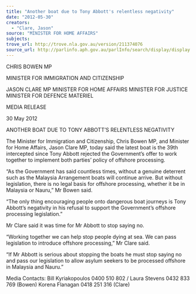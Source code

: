 ```yaml
---
title: "Another boat due to Tony Abbott's relentless negativity"
date: "2012-05-30"
creators:
  - "Clare, Jason"
source: "MINISTER FOR HOME AFFAIRS"
subjects:
trove_url: http://trove.nla.gov.au/version/211374076
source_url: http://parlinfo.aph.gov.au/parlInfo/search/display/display.w3p;query=Id%3A%22media/pressrel/1679874%22
---
```


 CHRIS BOWEN MP 

 MINISTER FOR IMMIGRATION AND CITIZENSHIP   

 JASON CLARE MP  MINISTER FOR HOME AFFAIRS  MINISTER FOR JUSTICE  MINISTER FOR DEFENCE MATERIEL 

 

 MEDIA RELEASE 

 

 30 May 2012 

 

 ANOTHER BOAT DUE TO TONY ABBOTT’S RELENTLESS  NEGATIVITY   

 The Minister for Immigration and Citizenship, Chris Bowen MP, and Minister for Home  Affairs, Jason Clare MP, today said the latest boat is the 39th intercepted since Tony Abbott  rejected the Government’s offer to work together to implement both parties’ policy of  offshore processing.   

 “As the Government has said countless times, without a genuine deterrent such as the  Malaysia Arrangement boats will continue arrive. But without legislation, there is no legal  basis for offshore processing, whether it be in Malaysia or Nauru,” Mr Bowen said.   

 “The only thing encouraging people onto dangerous boat journeys is Tony Abbott’s  negativity in his refusal to support the Government’s offshore processing legislation.”   

 Mr Clare said it was time for Mr Abbott to stop saying no.   

 “Working together we can help stop people dying at sea. We can pass legislation to  introduce offshore processing,” Mr Clare said.   

 “If Mr Abbott is serious about stopping the boats he must stop saying no and pass our  legislation to allow asylum seekers to be processed offshore in Malaysia and Nauru.”   

 Media Contacts: Bill Kyriakopoulos 0400 510 802 / Laura Stevens 0432 833 769 (Bowen)  Korena Flanagan 0418 251 316 (Clare)   

